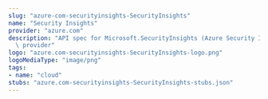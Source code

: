 ```yaml
---
slug: "azure-com-securityinsights-SecurityInsights"
name: "Security Insights"
provider: "azure.com"
description: "API spec for Microsoft.SecurityInsights (Azure Security Insights) resource\
  \ provider"
logo: "azure.com-securityinsights-SecurityInsights-logo.png"
logoMediaType: "image/png"
tags:
- name: "cloud"
stubs: "azure.com-securityinsights-SecurityInsights-stubs.json"
---
```

